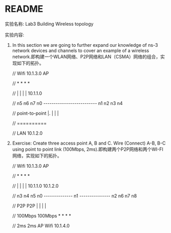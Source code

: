 # README

实验名称: Lab3 Building Wireless topology

实验内容: 

1. In this section we are going to further expand our knowledge of ns-3 network devices and channels to cover an example of a wireless network.即构建一个WLAN网络、P2P网络和LAN（CSMA）网络的组合，实现如下的拓扑。

   // Wifi 10.1.3.0   AP

   // *     *      *       *

   // |       |       |       |                 10.1.1.0

   // n5  n6  n7   n0 -------------------------- n1   n2   n3   n4

   //                                    point-to-point           |.       |      |      |

   //                                                                        \=\=\=\=\=\=\=\=\=\=

   //                                                                           LAN 10.1.2.0

2. Exercise: Create three access point A, B and C. Wire (Connect) A-B, B-C using point to point link (100Mbps, 2ms).即构建两个P2P网络和两个WI-FI网络，实现如下的拓扑。

   // Wifi 10.1.3.0  AP

   // *     *    *      *

   // |      |      |      |          10.1.1.0                 10.1.2.0

   // n3  n4  n5  n0 -------------- n1 --------------- n2  n6  n7  n8

   //                                    P2P                      P2P            |    |      |      |

   //                              100Mbps              100Mbps      *    *    *     *

   //                                   2ms                     2ms           AP Wifi 10.1.4.0